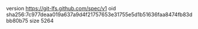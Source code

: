 version https://git-lfs.github.com/spec/v1
oid sha256:7c977deaa019a637a9d4f21757653e31755e5d1b51636faa8474fb83dbb80b75
size 5264
